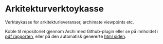 # Arkitekturverktoykasse
Verktøykasse for arkitekturleveranser, archimate viewpoints etc.

Koble til repositoriet gjennom Archi med Github-plugin eller se på innholdet i [pdf rapporten](https://github.com/Direktoratet-for-e-helse/dokumentdeling-archi/blob/gh-pages/Dokumentdeling.pdf), eller på den automatisk genererte [html siden](https://hdir.github.io/Arkitekturverktoykasse/).
